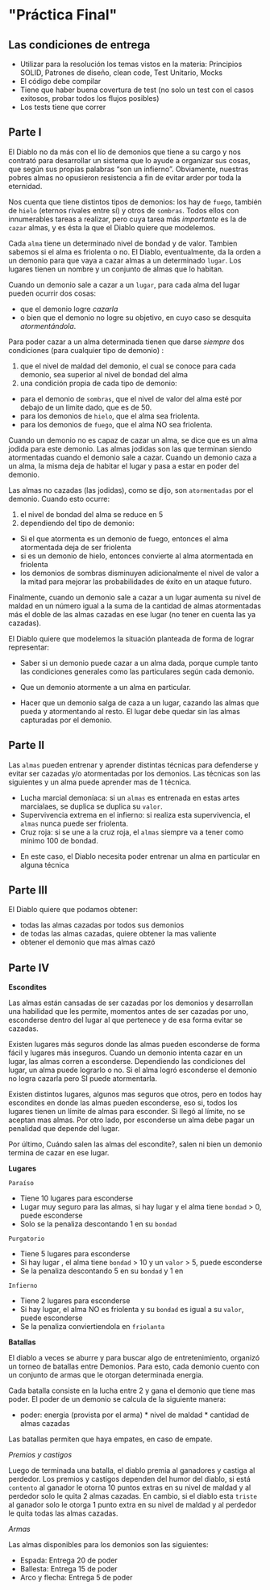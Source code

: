 # "Práctica Final"

## Las condiciones de entrega

- Utilizar para la resolución los temas vistos en la materia: Principios SOLID, Patrones de diseño, clean code, Test Unitario, Mocks 
- El código debe compilar
- Tiene que haber buena covertura de test (no solo un test con el casos exitosos, probar todos los flujos posibles)
- Los tests tiene que correr

## Parte I

El Diablo no da más con el lío de demonios que tiene a su cargo y nos contrató para desarrollar un sistema que lo ayude a organizar sus cosas, que según sus propias palabras “son un infierno”.
Obviamente, nuestras pobres almas no opusieron resistencia a fin de evitar arder por toda la eternidad.

Nos cuenta que tiene distintos tipos de demonios: 
los hay de `fuego`, también de `hielo` (eternos rivales entre sí) y otros de `sombras`. Todos ellos con innumerables tareas a realizar, pero cuya tarea más *importante* es la de `cazar` almas, y es ésta la que el Diablo quiere que modelemos.

Cada `alma` tiene un determinado nivel de bondad y de valor. Tambien sabemos si el alma es friolenta o no.
El Diablo, eventualmente, da la orden a un demonio para que vaya a cazar almas a un determinado `lugar`. Los lugares tienen un nombre y un conjunto de almas que lo habitan.

Cuando un demonio sale a cazar a un `lugar`, para cada alma del lugar pueden ocurrir dos cosas: 
* que el demonio logre *cazarla*
* o bien que el demonio no logre su objetivo, en cuyo caso se desquita *atormentándola*.

Para poder cazar a un alma determinada tienen que darse *siempre* dos condiciones (para cualquier tipo de demonio) :

1. que el nivel de maldad del demonio, el cual se conoce para cada demonio, sea superior al nivel de bondad del alma
2. una condición propia de cada tipo de demonio:
* para el demonio de `sombras`, que el nivel de valor del alma esté por debajo de un límite dado, que es de 50.
* para los demonios de `hielo`, que el alma sea friolenta.
* para los demonios de `fuego`, que el alma NO sea friolenta.

Cuando un demonio no es capaz de cazar un alma, se dice que es un alma jodida para este demonio. Las almas jodidas son las que terminan siendo atormentadas cuando el demonio sale a cazar.
Cuando un demonio caza a un alma, la misma deja de habitar el lugar y pasa a estar en poder del demonio.

Las almas no cazadas (las jodidas), como se dijo, son `atormentadas` por el demonio. Cuando esto ocurre:
1. el nivel de bondad del alma se reduce en 5
2. dependiendo del tipo de demonio:
* Si el que atormenta es un demonio de fuego, entonces el alma atormentada deja de ser friolenta
* si es un demonio de hielo, entonces convierte al alma atormentada en friolenta
* los demonios de sombras disminuyen adicionalmente el nivel de valor a la mitad para mejorar las probabilidades de éxito en un ataque futuro.

Finalmente, cuando un demonio sale a cazar a un lugar aumenta su nivel de maldad en un número igual a la suma de la cantidad de almas atormentadas más el doble de las almas cazadas en ese lugar (no tener en cuenta las ya cazadas).

El Diablo quiere que modelemos la situación planteada de forma de lograr representar:

- Saber si un demonio puede cazar a un alma dada, porque cumple tanto las condiciones generales como las particulares según cada demonio.

- Que un demonio atormente a un alma en particular.

- Hacer que un demonio salga de caza a un lugar, cazando las almas que pueda y atormentando al resto. El lugar debe quedar sin las almas capturadas por el demonio.

## Parte II

Las `almas` pueden entrenar y aprender distintas técnicas para defenderse y evitar ser cazadas y/o atormentadas por los demonios. Las técnicas son las siguientes y un alma puede aprender mas de 1 técnica.

* Lucha marcial demoníaca: si un `almas` es entrenada en estas artes marcialaes, se duplica se duplica su `valor`.
* Supervivencia extrema en el infierno: si realiza esta supervivencia, el `almas` nunca puede ser friolenta.
* Cruz roja:  si se une a la cruz roja, el `almas` siempre va a tener como mínimo 100 de bondad.

- En este caso, el Diablo necesita poder entrenar un alma en particular en alguna técnica

## Parte III

El Diablo quiere que podamos obtener:
- todas las almas cazadas por todos sus demonios
- de todas las almas cazadas, quiere obtener la mas valiente
- obtener el demonio que mas almas cazó

## Parte IV

**Escondites** 

Las almas están cansadas de ser cazadas por los demonios y desarrollan una habilidad que les permite, momentos antes de ser cazadas por uno, esconderse dentro del lugar al que pertenece y de esa forma evitar se cazadas.

Existen lugares más seguros donde las almas pueden esconderse de forma fácil y lugares más inseguros.
Cuando un demonio intenta cazar en un lugar, las almas corren a esconderse. Dependiendo las condiciones del lugar, un alma puede lograrlo o no. Si el alma logró esconderse el demonio no logra cazarla pero SI puede atormentarla.

Existen distintos lugares, algunos mas seguros que otros, pero en todos hay escondites en donde las almas pueden esconderse, eso si, todos los lugares tienen un límite de almas para esconder. Si llegó al límite, no se aceptan mas almas.
Por otro lado, por esconderse un alma debe pagar un penalidad que depende del lugar.

Por último, Cuándo salen las almas del escondite?, salen ni bien un demonio termina de cazar en ese lugar.

**Lugares**

`Paraíso`
- Tiene 10 lugares para esconderse
- Lugar muy seguro para las almas, si hay lugar y el alma tiene `bondad` > 0, puede esconderse
- Solo se la penaliza descontando 1 en su `bondad`

`Purgatorio`
- Tiene 5 lugares para esconderse
- Si hay lugar , el alma tiene `bondad` > 10 y un `valor` > 5, puede esconderse
- Se la penaliza descontando 5 en su `bondad` y 1 en 

`Infierno`
- Tiene 2 lugares para esconderse
- Si hay lugar, el alma NO es friolenta y  su `bondad` es igual a su `valor`, puede esconderse
- Se la penaliza conviertiendola en `friolanta`

**Batallas**

El diablo a veces se aburre y para buscar algo de entretenimiento, organizó un torneo de batallas entre Demonios.
Para esto, cada demonio cuento con un conjunto de armas que le otorgan determinada energia.

Cada batalla consiste en la lucha entre 2 y gana el demonio que tiene mas poder. 
El poder de un demonio se calcula de la siguiente manera:

- poder: energia (provista por el arma) * nivel de maldad * cantidad de almas cazadas

Las batallas permiten que haya empates, en caso de empate.

*Premios y castigos*

Luego de terminada una batalla, el diablo premia al ganadores y castiga al perdedor. Los premios y castigos dependen del humor del diablo, si está `contento` al ganador le otorna 10 puntos extras en su nivel de maldad y al perdedor solo le quita 2 almas cazadas. En cambio, si el diablo esta `triste` al ganador solo le otorga 1 punto extra en su nivel de maldad y al perdedor le quita todas las almas cazadas.

*Armas*

Las almas disponibles para los demonios son las siguientes:
- Espada: Entrega 20 de poder
- Ballesta: Entrega 15 de poder
- Arco y flecha: Entrega 5 de poder

